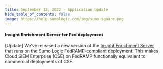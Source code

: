 ```yaml
---
title: September 12, 2022 - Application Update
hide_table_of_contents: false
image: https://help.sumologic.com/img/sumo-square.png   
---
```


#### Insight Enrichment Server for Fed deployment

[Update] We’ve released a new version of the [Insight Enrichment Server](https://help.sumologic.com/docs/cse/integrations/insight-enrichment-server) that runs on the Sumo Logic FedRAMP-compliant deployment. This makes Cloud SIEM Enterprise (CSE) on FedRAMP functionally equivalent to commercial deployments of CSE.
